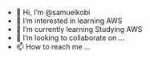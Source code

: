 - 👋 Hi, I’m @samuelkobi
- 👀 I’m interested in learning AWS
- 🌱 I’m currently learning Studying AWS
- 💞️ I’m looking to collaborate on ...
- 📫 How to reach me ...

<!---
samuelkobi/samuelkobi is a ✨ special ✨ repository because its `README.md` (this file) appears on your GitHub profile.
You can click the Preview link to take a look at your changes.
--->
